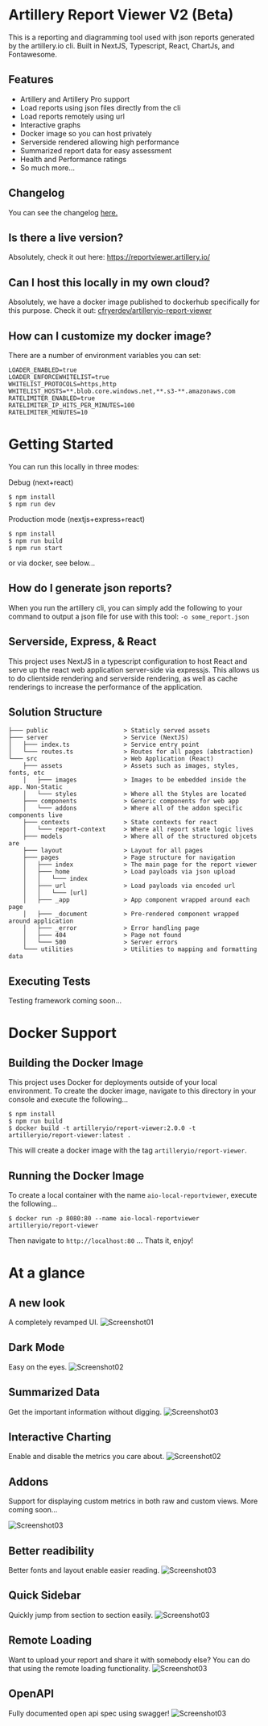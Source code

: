 # Artillery Report Viewer V2 (Beta)

This is a reporting and diagramming tool used with json reports generated by the artillery.io cli. Built in NextJS, Typescript, React, ChartJs, and Fontawesome.

## Features
- Artillery and Artillery Pro support
- Load reports using json files directly from the cli
- Load reports remotely using url
- Interactive graphs
- Docker image so you can host privately
- Serverside rendered allowing high performance
- Summarized report data for easy assessment
- Health and Performance ratings
- So much more...

## Changelog
You can see the changelog [here.](changelog.md)

## Is there a live version?

Absolutely, check it out here: https://reportviewer.artillery.io/

## Can I host this locally in my own cloud?

Absolutely, we have a docker image published to dockerhub specifically for this purpose. Check it out: [cfryerdev/artilleryio-report-viewer](https://hub.docker.com/r/cfryerdev/artilleryio-report-viewer)

## How can I customize my docker image? 

There are a number of environment variables you can set:
```
LOADER_ENABLED=true
LOADER_ENFORCEWHITELIST=true
WHITELIST_PROTOCOLS=https,http
WHITELIST_HOSTS=**.blob.core.windows.net,**.s3-**.amazonaws.com
RATELIMITER_ENABLED=true
RATELIMITER_IP_HITS_PER_MINUTES=100
RATELIMITER_MINUTES=10
```

# Getting Started
You can run this locally in three modes:

Debug (next+react)
```
$ npm install
$ npm run dev
```

Production mode (nextjs+express+react)
```
$ npm install
$ npm run build
$ npm run start
```

or via docker, see below...

## How do I generate json reports?

When you run the artillery cli, you can simply add the following to your command to output a json file for use with this tool: `-o some_report.json`

## Serverside, Express, & React
This project uses NextJS in a typescript configuration to host React and serve up the react web application server-side via expressjs. This allows us to do clientside rendering and serverside rendering, as well as cache renderings to increase the performance of the application.

## Solution Structure
```
├─── public                     > Staticly served assets
├─── server                     > Service (NextJS)
│   ├─── index.ts               > Service entry point
│   └─── routes.ts              > Routes for all pages (abstraction)
└─── src                        > Web Application (React)
    ├─── assets                 > Assets such as images, styles, fonts, etc
    │   ├─── images             > Images to be embedded inside the app. Non-Static
    │   └─── styles             > Where all the Styles are located
    ├─── components             > Generic components for web app
    │   └─── addons             > Where all of the addon specific components live
    ├─── contexts               > State contexts for react
    │   └─── report-context     > Where all report state logic lives
    ├─── models                 > Where all of the structured objcets are
    ├─── layout                 > Layout for all pages
    ├─── pages                  > Page structure for navigation
    │   ├─── index              > The main page for the report viewer
    │   ├─── home               > Load payloads via json upload
    │   │   └─── index
    │   ├─── url                > Load payloads via encoded url
    │   │   └─── [url]
    │   ├─── _app               > App component wrapped around each page
    │   ├─── _document          > Pre-rendered component wrapped around application
    │   ├─── _error             > Error handling page
    │   ├─── 404                > Page not found
    │   └─── 500                > Server errors
    └─── utilities              > Utilities to mapping and formatting data
```

## Executing Tests
Testing framework coming soon...

# Docker Support

## Building the Docker Image
This project uses Docker for deployments outside of your local environment. To create the docker image, navigate to this directory in your console and execute the following...
```
$ npm install
$ npm run build
$ docker build -t artilleryio/report-viewer:2.0.0 -t artilleryio/report-viewer:latest .
```
This will create a docker image with the tag `artilleryio/report-viewer`.

## Running the Docker Image

To create a local container with the name `aio-local-reportviewer`, execute the following...
```
$ docker run -p 8080:80 --name aio-local-reportviewer artilleryio/report-viewer
```

Then navigate to `http://localhost:80` ... Thats it, enjoy!

# At a glance

## A new look
A completely revamped UI.
![Screenshot01](https://i.imgur.com/lLryrOK.png)

## Dark Mode
Easy on the eyes.
![Screenshot02](https://imgur.com/r1odZdZ.png)

## Summarized Data
Get the important information without digging.
![Screenshot03](https://i.imgur.com/Li3rnAQ.png)

## Interactive Charting
Enable and disable the metrics you care about.
![Screenshot02](https://i.imgur.com/FJsUkWx.png)

## Addons
Support for displaying custom metrics in both raw and custom views. More coming soon...

![Screenshot03](https://i.imgur.com/XvwJ368.png)

## Better readibility
Better fonts and layout enable easier reading.
![Screenshot03](https://i.imgur.com/rHtz8RL.png)

## Quick Sidebar
Quickly jump from section to section easily.
![Screenshot03](https://i.imgur.com/eJwYSmY.png)

## Remote Loading
Want to upload your report and share it with somebody else? You can do that using the remote loading functionality.
![Screenshot03](https://i.imgur.com/lybZ7ed.png)

## OpenAPI
Fully documented open api spec using swagger!
![Screenshot03](https://i.imgur.com/XBRNkCR.png)